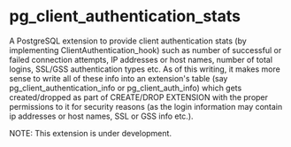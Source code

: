 # pg_client_authentication_stats

A PostgreSQL extension to provide client authentication stats (by implementing ClientAuthentication_hook) such as number of successful or failed connection attempts, IP addresses or host names, number of total logins, SSL/GSS authentication types etc. As of this writing, it makes more sense to write all of these info into an extension's table (say pg_client_authentication_info or pg_client_auth_info) which gets created/dropped as part of CREATE/DROP EXTENSION with the proper permissions to it for security reasons (as the login information may contain ip addresses or host names, SSL or GSS info etc.).

NOTE: This extension is under development.
